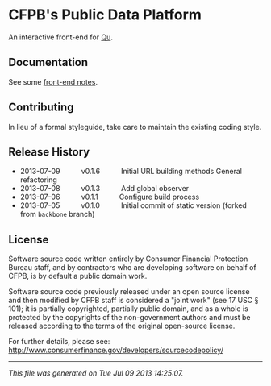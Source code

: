 # CFPB's Public Data Platform

An interactive front-end for [Qu](https://github.com/cfpb/qu).

## Documentation

See some [front-end notes](https://fake.ghe.domain/data-platform/data-platform-notes/wiki/Front-End-Framework-Notes).

## Contributing

In lieu of a formal styleguide, take care to maintain the existing coding style.

## Release History

 * 2013-07-09   v0.1.6   Initial URL building methods General refactoring
 * 2013-07-08   v0.1.3   Add global observer
 * 2013-07-06   v0.1.1   Configure build process
 * 2013-07-05   v0.1.0   Initial commit of static version (forked from `backbone` branch)

## License

Software source code written entirely by Consumer Financial Protection Bureau staff, and by contractors who are developing software on behalf of CFPB, is by default a public domain work.

Software source code previously released under an open source license and then modified by CFPB staff is considered a "joint work" (see 17 USC § 101); it is partially copyrighted, partially public domain, and as a whole is protected by the copyrights of the non-government authors and must be released according to the terms of the original open-source license.

For further details, please see: http://www.consumerfinance.gov/developers/sourcecodepolicy/

---

*This file was generated on Tue Jul 09 2013 14:25:07.*
